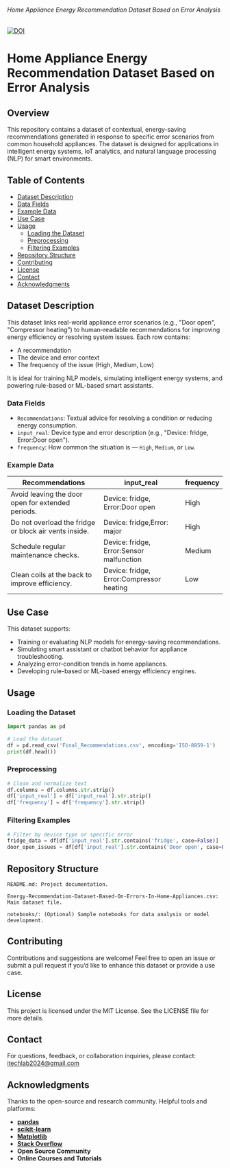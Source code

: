 ###### Home Appliance Energy Recommendation Dataset Based on Error Analysis 
<a href="https://doi.org/10.5281/zenodo.16279369"><img src="https://zenodo.org/badge/1023751746.svg" alt="DOI"></a>

# Home Appliance Energy Recommendation Dataset Based on Error Analysis

## Overview
This repository contains a dataset of contextual, energy-saving recommendations generated in response to specific error scenarios from common household appliances. The dataset is designed for applications in intelligent energy systems, IoT analytics, and natural language processing (NLP) for smart environments.

## Table of Contents
- [Dataset Description](#dataset-description)
- [Data Fields](#data-fields)
- [Example Data](#example-data)
- [Use Case](#use-case)
- [Usage](#usage)
  - [Loading the Dataset](#loading-the-dataset)
  - [Preprocessing](#preprocessing)
  - [Filtering Examples](#filtering-examples)
- [Repository Structure](#repository-structure)
- [Contributing](#contributing)
- [License](#license)
- [Contact](#contact)
- [Acknowledgments](#acknowledgments)

## Dataset Description
This dataset links real-world appliance error scenarios (e.g., "Door open", "Compressor heating") to human-readable recommendations for improving energy efficiency or resolving system issues. Each row contains:
- A recommendation
- The device and error context
- The frequency of the issue (High, Medium, Low)

It is ideal for training NLP models, simulating intelligent energy systems, and powering rule-based or ML-based smart assistants.

### Data Fields
- `Recommendations`: Textual advice for resolving a condition or reducing energy consumption.
- `input_real`: Device type and error description (e.g., "Device: fridge, Error:Door open").
- `frequency`: How common the situation is — `High`, `Medium`, or `Low`.

### Example Data

| Recommendations                                         | input_real                                      | frequency |
|---------------------------------------------------------|--------------------------------------------------|-----------|
| Avoid leaving the door open for extended periods.       | Device: fridge, Error:Door open                 | High      |
| Do not overload the fridge or block air vents inside.   | Device: fridge,Error: major                     | High      |
| Schedule regular maintenance checks.                    | Device: fridge, Error:Sensor malfunction        | Medium    |
| Clean coils at the back to improve efficiency.          | Device: fridge, Error:Compressor heating        | Low       |

## Use Case
This dataset supports:
- Training or evaluating NLP models for energy-saving recommendations.
- Simulating smart assistant or chatbot behavior for appliance troubleshooting.
- Analyzing error-condition trends in home appliances.
- Developing rule-based or ML-based energy efficiency engines.

## Usage

### Loading the Dataset
```python
import pandas as pd

# Load the dataset
df = pd.read_csv('Final_Recommendations.csv', encoding='ISO-8859-1')
print(df.head())
```

### Preprocessing
```python
# Clean and normalize text
df.columns = df.columns.str.strip()
df['input_real'] = df['input_real'].str.strip()
df['frequency'] = df['frequency'].str.strip()
```

### Filtering Examples
```python
# Filter by device type or specific error
fridge_data = df[df['input_real'].str.contains('fridge', case=False)]
door_open_issues = df[df['input_real'].str.contains('Door open', case=False)]
```

## Repository Structure

    README.md: Project documentation.

    Energy-Recommendation-Dataset-Based-On-Errors-In-Home-Appliances.csv: Main dataset file.

    notebooks/: (Optional) Sample notebooks for data analysis or model development.

## Contributing

Contributions and suggestions are welcome! Feel free to open an issue or submit a pull request if you’d like to enhance this dataset or provide a use case.

## License

This project is licensed under the MIT License. See the LICENSE file for more details.

## Contact

For questions, feedback, or collaboration inquiries, please contact:
itechlab2024@gmail.com

## Acknowledgments

Thanks to the open-source and research community. Helpful tools and platforms:

 - **[pandas](https://pandas.pydata.org/)**
- **[scikit-learn](https://scikit-learn.org/)**
- **[Matplotlib](https://matplotlib.org/)**
- **[Stack Overflow](https://stackoverflow.com/)**
- **Open Source Community**
- **Online Courses and Tutorials**
